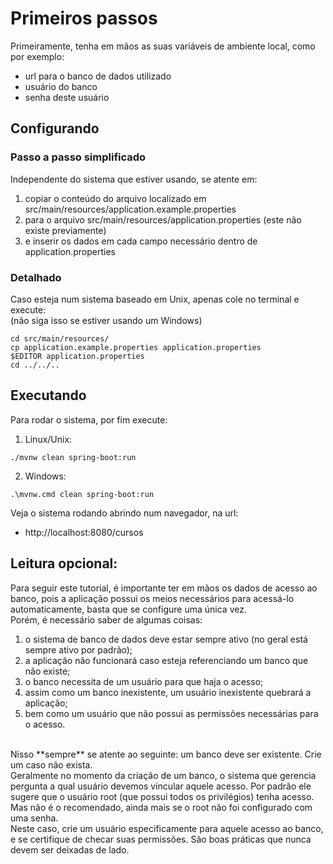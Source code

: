 # Primeiros passos

Primeiramente, tenha em mãos as suas variáveis de ambiente local, como por exemplo:
- url para o banco de dados utilizado
- usuário do banco
- senha deste usuário

## Configurando

### Passo a passo simplificado
Independente do sistema que estiver usando, se atente em:
1. copiar o conteúdo do arquivo localizado em src/main/resources/application.example.properties
2. para o arquivo src/main/resources/application.properties (este não existe previamente)
3. e inserir os dados em cada campo necessário dentro de application.properties

### Detalhado
Caso esteja num sistema baseado em Unix, apenas cole no terminal e execute:
<br />
(não siga isso se estiver usando um Windows)
<br />
```
cd src/main/resources/
cp application.example.properties application.properties
$EDITOR application.properties
cd ../../..
```

## Executando
Para rodar o sistema, por fim execute:
<br />
1. Linux/Unix:
```
./mvnw clean spring-boot:run
```
2. Windows:
```
.\mvnw.cmd clean spring-boot:run
```

Veja o sistema rodando abrindo num navegador, na url:
- http://localhost:8080/cursos

## Leitura opcional:

Para seguir este tutorial, é importante ter em mãos os dados de acesso ao banco, pois a aplicação possui os meios necessários para acessá-lo automaticamente, basta que se configure uma única vez.
<br />
Porém, é necessário saber de algumas coisas:
1. o sistema de banco de dados deve estar sempre ativo (no geral está sempre ativo por padrão);
2. a aplicação não funcionará caso esteja referenciando um banco que não existe;
3. o banco necessita de um usuário para que haja o acesso;
4. assim como um banco inexistente, um usuário inexistente quebrará a aplicação;
5. bem como um usuário que não possui as permissões necessárias para o acesso.
<br />
Nisso **sempre** se atente ao seguinte: um banco deve ser existente. Crie um caso não exista.
<br />
Geralmente no momento da criação de um banco, o sistema que gerencia pergunta a qual usuário devemos vincular aquele acesso. Por padrão ele sugere que o usuário root (que possui todos os privilégios) tenha acesso. Mas não é o recomendado, ainda mais se o root não foi configurado com uma senha.
<br />
Neste caso, crie um usuário especificamente para aquele acesso ao banco, e se certifique de checar suas permissões. São boas práticas que nunca devem ser deixadas de lado.
